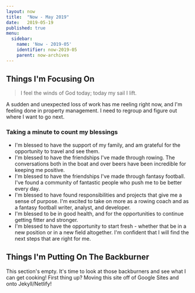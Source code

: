 ```yaml
---
layout: now
title:  "Now - May 2019"
date:   2019-05-19
published: true
menu:
  sidebar:
    name: 'Now - 2019-05'
    identifier: now-2019-05
    parent: now-archives
---
```

## Things I'm Focusing On

> I feel the winds of God today; today my sail I lift.

A sudden and unexpected loss of work has me reeling right now, and I'm feeling done in property management. I need to regroup and figure out where I want to go next.

### Taking a minute to count my blessings

- I'm blessed to have the support of my family, and am grateful for the opportunity to travel and see them.
- I'm blessed to have the friendships I've made through rowing. The conversations both in the boat and over beers have been incredible for keeping me positive.
- I'm blessed to have the friendships I've made through fantasy football. I've found a community of fantastic people who push me to be better every day.  
- I'm blessed to have found responsibilities and projects that give me a sense of purpose. I'm excited to take on more as a rowing coach and as a fantasy football writer, analyst, and developer.
- I'm blessed to be in good health, and for the opportunities to continue getting fitter and stronger.
- I'm blessed to have the opportunity to start fresh - whether that be in a new position or in a new field altogether. I'm confident that I will find the next steps that are right for me.

## Things I'm Putting On The Backburner

This section's empty. It's time to look at those backburners and see what I can get cooking! First thing up? Moving this site off of Google Sites and onto Jekyll/Netlify!
